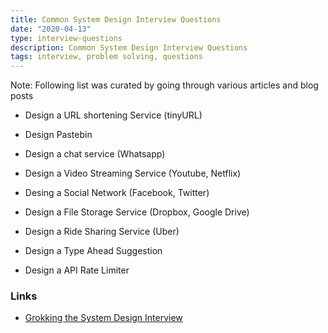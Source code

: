 ```yaml
---
title: Common System Design Interview Questions
date: "2020-04-13"
type: interview-questions
description: Common System Design Interview Questions
tags: interview, problem solving, questions
---
```


Note: Following list was curated by going through various articles and blog posts

- Design a URL shortening Service (tinyURL)

- Design Pastebin

- Design a chat service (Whatsapp)

- Design a Video Streaming Service (Youtube, Netflix)

- Desing a Social Network (Facebook, Twitter)

- Design a File Storage Service (Dropbox, Google Drive)

- Design a Ride Sharing Service (Uber)

- Design a Type Ahead Suggestion

- Design a API Rate Limiter

### Links

- [Grokking the System Design Interview](https://www.educative.io/courses/grokking-the-system-design-interview)
